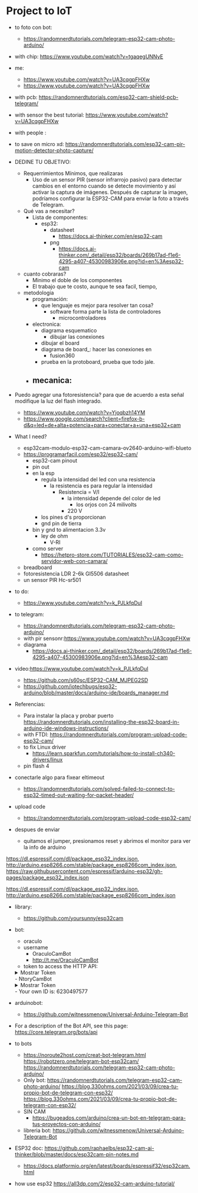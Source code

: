 # Project to IoT

- to foto con bot:	
	- https://randomnerdtutorials.com/telegram-esp32-cam-photo-arduino/
- with chip: https://www.youtube.com/watch?v=tgaqegUNNyE
- me: 
	- https://www.youtube.com/watch?v=UA3cqgpFHXw
	- https://www.youtube.com/watch?v=UA3cqgpFHXw
- with pcb: https://randomnerdtutorials.com/esp32-cam-shield-pcb-telegram/
- with sensor the best tutorial: https://www.youtube.com/watch?v=UA3cqgpFHXw
- with people : 
- to save on micro xd: https://randomnerdtutorials.com/esp32-cam-pir-motion-detector-photo-capture/


- DEDINE TU OBJETIVO:
	- Requerrimientos Mínimos, que realizaras
		- Uso de un sensor PIR (sensor infrarrojo pasivo) para detectar cambios en el entorno cuando se detecte movimiento y así activar la captura de imágenes. Después de capturar la imagen, podríamos configurar la ESP32-CAM para enviar la foto a través de Telegram.
	- Qué vas a necesitar?
		- Lista de componentes:
			- esp32: 
				- datasheet
					- https://docs.ai-thinker.com/en/esp32-cam
				- png
					- https://docs.ai-thinker.com/_detail/esp32/boards/269b17ad-f1e6-4295-a407-45300983906e.png?id=en%3Aesp32-cam
	- cuanto cobraras?
		- Minimo el doble de los componentes
		- El trabajo que te costo, aunque te sea facil, tiempo,
	- metodologia
		- programación:
			- que lenguaje es mejor para resolver tan cosa?
				- software forma parte la lista de controladores
					- microcontroladores
		- electronica:
			- diagrama esquematico
				- dibujar las conexiones
			- dibujar el board
			- diagrama de board_: hacer las conexiones en 
				- fusion360
			- prueba en la protoboard, prueba que todo jale.
		- mecanica:	
			- 

- Puedo agregar una fotoresistencia? para que de acuerdo a esta señal modifique la luz del flash integrado.
	- https://www.youtube.com/watch?v=Yjoqbzh14YM
	- https://www.google.com/search?client=firefox-b-d&q=led+de+alta+potencia+para+conectar+a+una+esp32+cam

- What I need?
	- esp32cam-modulo-esp32-cam-camara-ov2640-arduino-wifi-blueto
	- https://programarfacil.com/esp32/esp32-cam/
		- esp32-cam pinout
		- pin out
		- en la esp
			- regula la intensidad del led con una resistencia
				- la resistencia es para regular la intensidad
					- Resistencia = V/I
						- la intensidad depende del color de led 
							- los orjos con 24 milivolts
						- 220 V 
			- los pines d's proporcionan 
			- gnd pin de tierra
		- bin y gnd to alimentacion 3.3v
			- ley de ohm
				- V-RI
		- como server
			- https://hetpro-store.com/TUTORIALES/esp32-cam-como-servidor-web-con-camara/
	- breadboard
	- fotoresistencia LDR 2-6k GI5506 datasheet
	- un sensor PIR Hc-sr501 

- to do:	
	-  https://www.youtube.com/watch?v=k_PJLkfqDuI

- to telegram:
	- https://randomnerdtutorials.com/telegram-esp32-cam-photo-arduino/
	- with pir sensonr:https://www.youtube.com/watch?v=UA3cqgpFHXw	 
	- diagrama
		- https://docs.ai-thinker.com/_detail/esp32/boards/269b17ad-f1e6-4295-a407-45300983906e.png?id=en%3Aesp32-cam

- video:https://www.youtube.com/watch?v=k_PJLkfqDuI
	- https://github.com/s60sc/ESP32-CAM_MJPEG2SD
	- https://github.com/iotechbugs/esp32-arduino/blob/master/docs/arduino-ide/boards_manager.md

- Referencias:
	- Para instalar la placa y probar puerto  https://randomnerdtutorials.com/installing-the-esp32-board-in-arduino-ide-windows-instructions/
	- with FTDI: https://randomnerdtutorials.com/program-upload-code-esp32-cam/
	- to fix Linux driver
		- https://learn.sparkfun.com/tutorials/how-to-install-ch340-drivers/linux
	- pin flash 4


- conectarle algo para fixear eltimeout
	- https://randomnerdtutorials.com/solved-failed-to-connect-to-esp32-timed-out-waiting-for-packet-header/

- upload code
	- https://randomnerdtutorials.com/program-upload-code-esp32-cam/


- despues de enviar
	- quitamos el jumper, presionamos reset y abrimos el monitor para ver la info de arduino

https://dl.espressif.com/dl/package_esp32_index.json,
http://arduino.esp8266.com/stable/package_esp8266com_index.json,
https://raw.githubusercontent.com/espressif/arduino-esp32/gh-pages/package_esp32_index.json

https://dl.espressif.com/dl/package_esp32_index.json,
http://arduino.esp8266.com/stable/package_esp8266com_index.json

- library:
	- https://github.com/yoursunny/esp32cam

- bot:
	- oraculo
	- username
		- OraculoCamBot
		- http://t.me/OraculoCamBot
	- token to access the HTTP API: 
	<details>
	    <summary>Mostrar Token</summary>
	    ```
	    6981655842:AAH7h991O13xvz2AIOr7bGyWK-1a82JsT7M
	    ```
    </details>
	- NtoryCamBot
	<details>
	    <summary>Mostrar Token</summary>
	    ```
	    6892080700:AAEKUectM8_3qK7jImJR3DFYNire1sTP5-g
	    ```
    </details>
	- Your own ID is: 6230497577

- arduinobot:
	- https://github.com/witnessmenow/Universal-Arduino-Telegram-Bot

- For a description of the Bot API, see this page: https://core.telegram.org/bots/api

- to bots
	- https://noroute2host.com/creat-bot-telegram.html
	https://robotzero.one/telegram-bot-esp32cam/
	https://randomnerdtutorials.com/telegram-esp32-cam-photo-arduino/
	- Only bot: https://randomnerdtutorials.com/telegram-esp32-cam-photo-arduino/
	https://blog.330ohms.com/2021/03/09/crea-tu-propio-bot-de-telegram-con-esp32/
	https://blog.330ohms.com/2021/03/09/crea-tu-propio-bot-de-telegram-con-esp32/
	- SIN CAM
		- https://bugeados.com/arduino/crea-un-bot-en-telegram-para-tus-proyectos-con-arduino/
	- libreria bot: https://github.com/witnessmenow/Universal-Arduino-Telegram-Bot
- ESP32 doc: https://github.com/raphaelbs/esp32-cam-ai-thinker/blob/master/docs/esp32cam-pin-notes.md
	- https://docs.platformio.org/en/latest/boards/espressif32/esp32cam.html
- how use esp32 https://all3dp.com/2/esp32-cam-arduino-tutorial/